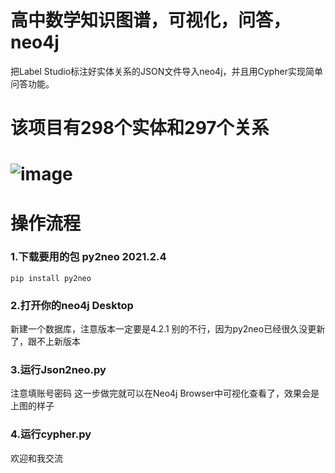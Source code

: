 # 高中数学知识图谱，可视化，问答，neo4j
把Label Studio标注好实体关系的JSON文件导入neo4j，并且用Cypher实现简单问答功能。
# 该项目有298个实体和297个关系
# ![image](https://github.com/Jiahe1/neo4j-/assets/58599488/598bb41e-41a9-4521-8030-2a1557c221ea)
# 操作流程
### 1.下载要用的包 py2neo	2021.2.4	
 ```
 pip install py2neo
 ```
### 2.打开你的neo4j Desktop    
新建一个数据库，注意版本一定要是4.2.1  别的不行，因为py2neo已经很久没更新了，跟不上新版本
### 3.运行Json2neo.py     
注意填账号密码  这一步做完就可以在Neo4j Browser中可视化查看了，效果会是上图的样子
### 4.运行cypher.py
欢迎和我交流
